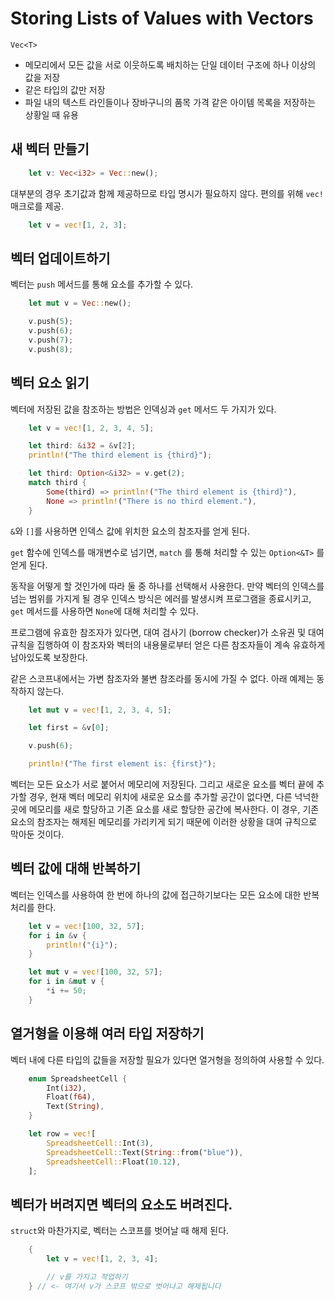 # Storing Lists of Values with Vectors

`Vec<T>`

- 메모리에서 모든 값을 서로 이웃하도록 배치하는 단일 데이터 구조에 하나 이상의 값을 저장
- 같은 타입의 값만 저장
- 파일 내의 텍스트 라인들이나 장바구니의 품목 가격 같은 아이템 목록을 저장하는 상황일 때 유용

## 새 벡터 만들기

```rust
    let v: Vec<i32> = Vec::new();
```

대부분의 경우 초기값과 함께 제공하므로 타입 명시가 필요하지 않다. 편의를 위해 `vec!` 매크로를 제공.

```rust
    let v = vec![1, 2, 3];
```

## 벡터 업데이트하기

벡터는 `push` 메서드를 통해 요소를 추가할 수 있다.

```rust
    let mut v = Vec::new();

    v.push(5);
    v.push(6);
    v.push(7);
    v.push(8);
```

## 벡터 요소 읽기

벡터에 저장된 값을 참조하는 방법은 인덱싱과 `get` 메서드 두 가지가 있다.

```rust
    let v = vec![1, 2, 3, 4, 5];

    let third: &i32 = &v[2];
    println!("The third element is {third}");

    let third: Option<&i32> = v.get(2);
    match third {
        Some(third) => println!("The third element is {third}"),
        None => println!("There is no third element."),
    }
```

`&`와 `[]`를 사용하면 인덱스 값에 위치한 요소의 참조자를 얻게 된다.

`get` 함수에 인덱스를 매개변수로 넘기면, `match` 를 통해 처리할 수 있는 `Option<&T>` 를 얻게 된다.

동작을 어떻게 할 것인가에 따라 둘 중 하나를 선택해서 사용한다. 만약 벡터의 인덱스를 넘는 범위를 가지게 될 경우 인덱스 방식은 에러를 발생시켜 프로그램을 종료시키고, `get` 메서드를 사용하면 `None`에 대해 처리할 수 있다.

프로그램에 유효한 참조자가 있다면, 대여 검사기 (borrow checker)가 소유권 및 대여 규칙을 집행하여 이 참조자와 벡터의 내용물로부터 얻은 다른 참조자들이 계속 유효하게 남아있도록 보장한다.

같은 스코프내에서는 가변 참조자와 불변 참조라를 동시에 가질 수 없다. 아래 예제는 동작하지 않는다.

```rust
    let mut v = vec![1, 2, 3, 4, 5];

    let first = &v[0];

    v.push(6);

    println!("The first element is: {first}");
```

벡터는 모든 요소가 서로 붙어서 메모리에 저장된다. 그리고 새로운 요소를 벡터 끝에 추가할 경우, 현재 벡터 메모리 위치에 새로운 요소를 추가할 공간이 없다면, 다른 넉넉한 곳에 메모리를 새로 할당하고 기존 요소를 새로 할당한 공간에 복사한다. 이 경우, 기존 요소의 참조자는 해제된 메모리를 가리키게 되기 때문에 이러한 상황을 대여 규칙으로 막아둔 것이다.

## 벡터 값에 대해 반복하기

벡터는 인덱스를 사용하여 한 번에 하나의 값에 접근하기보다는 모든 요소에 대한 반복 처리를 한다.

```rust
    let v = vec![100, 32, 57];
    for i in &v {
        println!("{i}");
    }
```

```rust
    let mut v = vec![100, 32, 57];
    for i in &mut v {
        *i += 50;
    }
```

## 열거형을 이용해 여러 타입 저장하기

벡터 내에 다른 타입의 값들을 저장할 필요가 있다면 열거형을 정의하여 사용할 수 있다.

```rust
    enum SpreadsheetCell {
        Int(i32),
        Float(f64),
        Text(String),
    }

    let row = vec![
        SpreadsheetCell::Int(3),
        SpreadsheetCell::Text(String::from("blue")),
        SpreadsheetCell::Float(10.12),
    ];
```

## 벡터가 버려지면 벡터의 요소도 버려진다.

`struct`와 마찬가지로, 벡터는 스코프를 벗어날 때 해제 된다.

```rust
    {
        let v = vec![1, 2, 3, 4];

        // v를 가지고 작업하기
    } // <- 여기서 v가 스코프 밖으로 벗어나고 해제됩니다
```
